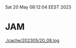 Sat 20 May 08:12:04 EEST 2023
# JAM
<a href='./cache/202305/20_08.log'>./cache/202305/20_08.log</a>
